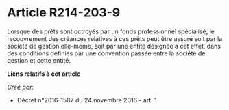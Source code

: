 # Article R214-203-9

Lorsque  des prêts sont octroyés par un fonds professionnel spécialisé, le  recouvrement des créances relatives à ces prêts
peut être assuré soit  par la société de gestion elle-même, soit par une entité désignée à cet  effet, dans des conditions
définies par une convention passée entre la  société de gestion et cette entité.

**Liens relatifs à cet article**

_Créé par_:

  - Décret n°2016-1587 du 24 novembre 2016 - art. 1
